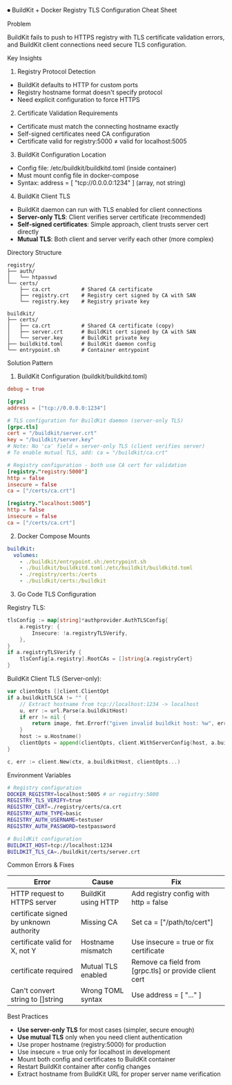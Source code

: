 ⏺ BuildKit + Docker Registry TLS Configuration Cheat Sheet

Problem

BuildKit fails to push to HTTPS registry with TLS certificate validation errors, and BuildKit client connections need secure TLS configuration.

Key Insights

1. Registry Protocol Detection

- BuildKit defaults to HTTP for custom ports
- Registry hostname format doesn't specify protocol
- Need explicit configuration to force HTTPS

2. Certificate Validation Requirements

- Certificate must match the connecting hostname exactly
- Self-signed certificates need CA configuration
- Certificate valid for registry:5000 ≠ valid for localhost:5005

3. BuildKit Configuration Location

- Config file: /etc/buildkit/buildkitd.toml (inside container)
- Must mount config file in docker-compose
- Syntax: address = [ "tcp://0.0.0.0:1234" ] (array, not string)

4. BuildKit Client TLS

- BuildKit daemon can run with TLS enabled for client connections
- **Server-only TLS**: Client verifies server certificate (recommended)
- **Self-signed certificates**: Simple approach, client trusts server cert directly
- **Mutual TLS**: Both client and server verify each other (more complex)

Directory Structure

```
registry/
├── auth/
│   └── htpasswd
└── certs/
    ├── ca.crt          # Shared CA certificate
    ├── registry.crt    # Registry cert signed by CA with SAN
    └── registry.key    # Registry private key

buildkit/
├── certs/
│   ├── ca.crt          # Shared CA certificate (copy)
│   ├── server.crt      # BuildKit cert signed by CA with SAN
│   └── server.key      # BuildKit private key
├── buildkitd.toml      # BuildKit daemon config
└── entrypoint.sh       # Container entrypoint
```

Solution Pattern

1. BuildKit Configuration (buildkit/buildkitd.toml)

```toml
debug = true

[grpc]
address = ["tcp://0.0.0.0:1234"]

# TLS configuration for BuildKit daemon (server-only TLS)
[grpc.tls]
cert = "/buildkit/server.crt"
key = "/buildkit/server.key"
# Note: No 'ca' field = server-only TLS (client verifies server)
# To enable mutual TLS, add: ca = "/buildkit/ca.crt"

# Registry configuration - both use CA cert for validation
[registry."registry:5000"]
http = false
insecure = false
ca = ["/certs/ca.crt"]

[registry."localhost:5005"]
http = false
insecure = false
ca = ["/certs/ca.crt"]
```

2. Docker Compose Mounts

```yaml
buildkit:
  volumes:
    - ./buildkit/entrypoint.sh:/entrypoint.sh
    - ./buildkit/buildkitd.toml:/etc/buildkit/buildkitd.toml
    - ./registry/certs:/certs
    - ./buildkit/certs:/buildkit
```

3. Go Code TLS Configuration

Registry TLS:
```go
tlsConfig := map[string]*authprovider.AuthTLSConfig{
	a.registry: {
		Insecure: !a.registryTLSVerify,
	},
}
if a.registryTLSVerify {
	tlsConfig[a.registry].RootCAs = []string{a.registryCert}
}
```

BuildKit Client TLS (Server-only):
```go
var clientOpts []client.ClientOpt
if a.buildkitTLSCA != "" {
	// Extract hostname from tcp://localhost:1234 -> localhost
	u, err := url.Parse(a.buildkitHost)
	if err != nil {
		return image, fmt.Errorf("given invalid buildkit host: %w", err)
	}
	host := u.Hostname()
	clientOpts = append(clientOpts, client.WithServerConfig(host, a.buildkitTLSCA))
}

c, err := client.New(ctx, a.buildkitHost, clientOpts...)
```

Environment Variables

```bash
# Registry configuration
DOCKER_REGISTRY=localhost:5005 # or registry:5000
REGISTRY_TLS_VERIFY=true
REGISTRY_CERT=./registry/certs/ca.crt
REGISTRY_AUTH_TYPE=basic
REGISTRY_AUTH_USERNAME=testuser
REGISTRY_AUTH_PASSWORD=testpassword

# BuildKit configuration  
BUILDKIT_HOST=tcp://localhost:1234
BUILDKIT_TLS_CA=./buildkit/certs/server.crt
```

Common Errors & Fixes

| Error                                   | Cause               | Fix                                    |
| --------------------------------------- | ------------------- | -------------------------------------- |
| HTTP request to HTTPS server            | BuildKit using HTTP | Add registry config with http = false  |
| certificate signed by unknown authority | Missing CA          | Set ca = ["/path/to/cert"]             |
| certificate valid for X, not Y          | Hostname mismatch   | Use insecure = true or fix certificate |
| certificate required                    | Mutual TLS enabled  | Remove ca field from [grpc.tls] or provide client cert |
| Can't convert string to []string        | Wrong TOML syntax   | Use address = [ "..." ]                |

Best Practices

- **Use server-only TLS** for most cases (simpler, secure enough)
- **Use mutual TLS** only when you need client authentication
- Use proper hostname (registry:5000) for production
- Use insecure = true only for localhost in development  
- Mount both config and certificates to BuildKit container
- Restart BuildKit container after config changes
- Extract hostname from BuildKit URL for proper server name verification
